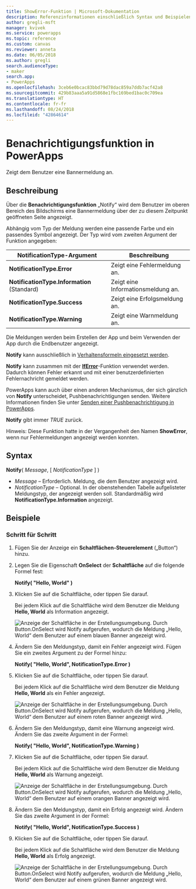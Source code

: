 ```yaml
---
title: ShowError-Funktion | Microsoft-Dokumentation
description: Referenzinformationen einschließlich Syntax und Beispielen für die ShowError-Funktion in PowerApps
author: gregli-msft
manager: kvivek
ms.service: powerapps
ms.topic: reference
ms.custom: canvas
ms.reviewer: anneta
ms.date: 06/05/2018
ms.author: gregli
search.audienceType:
- maker
search.app:
- PowerApps
ms.openlocfilehash: 3ceb6e0bcac83bbd79d78dac859a7ddb7acf42a8
ms.sourcegitcommit: 429b83aaa5a91d5868e1fbc169bed1bac0c709ea
ms.translationtype: HT
ms.contentlocale: fr-fr
ms.lasthandoff: 08/24/2018
ms.locfileid: "42864614"
---
```

# <a name="notify-function-in-powerapps"></a>Benachrichtigungsfunktion in PowerApps
Zeigt dem Benutzer eine Bannermeldung an.

## <a name="description"></a>Beschreibung
Über die **Benachrichtigungsfunktion** „Notify“ wird dem Benutzer im oberen Bereich des Bildschirms eine Bannermeldung über der zu diesem Zeitpunkt geöffneten Seite angezeigt.  

Abhängig vom Typ der Meldung werden eine passende Farbe und ein passendes Symbol angezeigt.   Der Typ wird vom zweiten Argument der Funktion angegeben:

| NotificationType-Argument | Beschreibung |
| --- | --- |
| **NotificationType.Error** | Zeigt eine Fehlermeldung an. |
| **NotificationType.Information** (Standard) | Zeigt eine Informationsmeldung an.  |
| **NotificationType.Success** | Zeigt eine Erfolgsmeldung an. |
| **NotificationType.Warning** | Zeigt eine Warnmeldung an. |

Die Meldungen werden beim Erstellen der App und beim Verwenden der App durch die Endbenutzer angezeigt.

**Notify** kann ausschließlich in [Verhaltensformeln eingesetzt werden](../working-with-formulas-in-depth.md).

**Notify** kann zusammen mit der [**IfError**](function-iferror.md)-Funktion verwendet werden. Dadurch können Fehler erkannt und mit einer benutzerdefinierten Fehlernachricht gemeldet werden.

PowerApps kann auch über einen anderen Mechanismus, der sich gänzlich von **Notify** unterscheidet, Pushbenachrichtigungen senden.  Weitere Informationen finden Sie unter [Senden einer Pushbenachrichtigung in PowerApps](../add-notifications.md).

**Notify** gibt immer *TRUE* zurück.

Hinweis: Diese Funktion hatte in der Vergangenheit den Namen **ShowError**, wenn nur Fehlermeldungen angezeigt werden konnten.

## <a name="syntax"></a>Syntax
**Notify**( *Message*, [ *NotificationType* ] )

* *Message* – Erforderlich.  Meldung, die dem Benutzer angezeigt wird.
* *NotificationType* – Optional.  In der obenstehenden Tabelle aufgelisteter Meldungstyp, der angezeigt werden soll.  Standardmäßig wird **NotificationType.Information** angezeigt.  

## <a name="examples"></a>Beispiele

### <a name="step-by-step"></a>Schritt für Schritt

1. Fügen Sie der Anzeige ein **Schaltflächen-Steuerelement** („Button“) hinzu.

2. Legen Sie die Eigenschaft **OnSelect** der **Schaltfläche** auf die folgende Formel fest:

    **Notify( "Hello, World" )**

3. Klicken Sie auf die Schaltfläche, oder tippen Sie darauf.  

    Bei jedem Klick auf die Schaltfläche wird dem Benutzer die Meldung **Hello, World** als Information angezeigt.

    ![Anzeige der Schaltfläche in der Erstellungsumgebung. Durch Button.OnSelect wird Notify aufgerufen, wodurch die Meldung „Hello, World“ dem Benutzer auf einem blauen Banner angezeigt wird.](media/function-showerror/hello-world.png)

4. Ändern Sie den Meldungstyp, damit ein Fehler angezeigt wird.  Fügen Sie ein zweites Argument zu der Formel hinzu:

    **Notify( "Hello, World", NotificationType.Error )**

5. Klicken Sie auf die Schaltfläche, oder tippen Sie darauf.

    Bei jedem Klick auf die Schaltfläche wird dem Benutzer die Meldung **Hello, World** als ein Fehler angezeigt.

    ![Anzeige der Schaltfläche in der Erstellungsumgebung. Durch Button.OnSelect wird Notify aufgerufen, wodurch die Meldung „Hello, World“ dem Benutzer auf einem roten Banner angezeigt wird.](media/function-showerror/hello-world-error.png)

4. Ändern Sie den Meldungstyp, damit eine Warnung angezeigt wird.  Ändern Sie das zweite Argument in der Formel:

    **Notify( "Hello, World", NotificationType.Warning )**

5. Klicken Sie auf die Schaltfläche, oder tippen Sie darauf.

    Bei jedem Klick auf die Schaltfläche wird dem Benutzer die Meldung **Hello, World** als Warnung angezeigt.

    ![Anzeige der Schaltfläche in der Erstellungsumgebung. Durch Button.OnSelect wird Notify aufgerufen, wodurch die Meldung „Hello, World“ dem Benutzer auf einem orangen Banner angezeigt wird.](media/function-showerror/hello-world-warning.png)

4. Ändern Sie den Meldungstyp, damit ein Erfolg angezeigt wird.  Ändern Sie das zweite Argument in der Formel:

    **Notify( "Hello, World", NotificationType.Success )**

5. Klicken Sie auf die Schaltfläche, oder tippen Sie darauf.

    Bei jedem Klick auf die Schaltfläche wird dem Benutzer die Meldung **Hello, World** als Erfolg angezeigt.

    ![Anzeige der Schaltfläche in der Erstellungsumgebung. Durch Button.OnSelect wird Notify aufgerufen, wodurch die Meldung „Hello, World“ dem Benutzer auf einem grünen Banner angezeigt wird.](media/function-showerror/hello-world-success.png)
